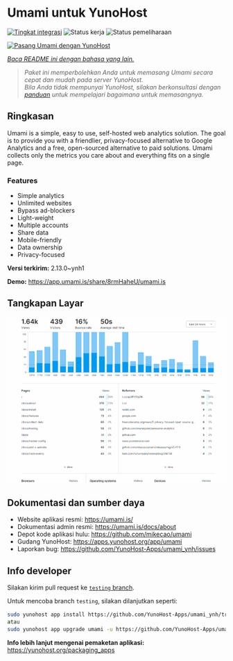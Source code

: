<!--
N.B.: README ini dibuat secara otomatis oleh <https://github.com/YunoHost/apps/tree/master/tools/readme_generator>
Ini TIDAK boleh diedit dengan tangan.
-->

# Umami untuk YunoHost

[![Tingkat integrasi](https://dash.yunohost.org/integration/umami.svg)](https://ci-apps.yunohost.org/ci/apps/umami/) ![Status kerja](https://ci-apps.yunohost.org/ci/badges/umami.status.svg) ![Status pemeliharaan](https://ci-apps.yunohost.org/ci/badges/umami.maintain.svg)

[![Pasang Umami dengan YunoHost](https://install-app.yunohost.org/install-with-yunohost.svg)](https://install-app.yunohost.org/?app=umami)

*[Baca README ini dengan bahasa yang lain.](./ALL_README.md)*

> *Paket ini memperbolehkan Anda untuk memasang Umami secara cepat dan mudah pada server YunoHost.*  
> *Bila Anda tidak mempunyai YunoHost, silakan berkonsultasi dengan [panduan](https://yunohost.org/install) untuk mempelajari bagaimana untuk memasangnya.*

## Ringkasan

Umami is a simple, easy to use, self-hosted web analytics solution. The goal is to provide you with a friendlier, privacy-focused alternative to Google Analytics and a free, open-sourced alternative to paid solutions. Umami collects only the metrics you care about and everything fits on a single page. 

### Features

- Simple analytics
- Unlimited websites
- Bypass ad-blockers
- Light-weight
- Multiple accounts
- Share data
- Mobile-friendly
- Data ownership
- Privacy-focused


**Versi terkirim:** 2.13.0~ynh1

**Demo:** <https://app.umami.is/share/8rmHaheU/umami.is>

## Tangkapan Layar

![Tangkapan Layar pada Umami](./doc/screenshots/dark.png)

## Dokumentasi dan sumber daya

- Website aplikasi resmi: <https://umami.is/>
- Dokumentasi admin resmi: <https://umami.is/docs/about>
- Depot kode aplikasi hulu: <https://github.com/mikecao/umami>
- Gudang YunoHost: <https://apps.yunohost.org/app/umami>
- Laporkan bug: <https://github.com/YunoHost-Apps/umami_ynh/issues>

## Info developer

Silakan kirim pull request ke [`testing` branch](https://github.com/YunoHost-Apps/umami_ynh/tree/testing).

Untuk mencoba branch `testing`, silakan dilanjutkan seperti:

```bash
sudo yunohost app install https://github.com/YunoHost-Apps/umami_ynh/tree/testing --debug
atau
sudo yunohost app upgrade umami -u https://github.com/YunoHost-Apps/umami_ynh/tree/testing --debug
```

**Info lebih lanjut mengenai pemaketan aplikasi:** <https://yunohost.org/packaging_apps>
